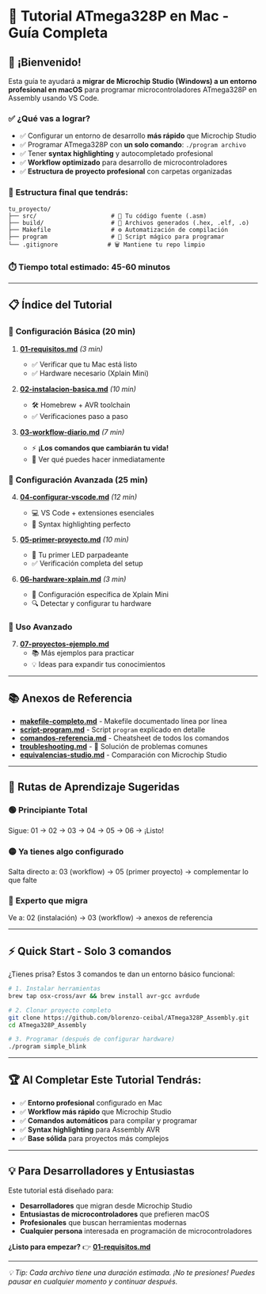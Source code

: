 # 🚀 Tutorial ATmega328P en Mac - Guía Completa

## 👋 ¡Bienvenido!

Esta guía te ayudará a **migrar de Microchip Studio (Windows) a un entorno profesional en macOS** para programar microcontroladores ATmega328P en Assembly usando VS Code.

### ✅ **¿Qué vas a lograr?**
- ✅ Configurar un entorno de desarrollo **más rápido** que Microchip Studio
- ✅ Programar ATmega328P con **un solo comando**: `./program archivo`
- ✅ Tener **syntax highlighting** y autocompletado profesional
- ✅ **Workflow optimizado** para desarrollo de microcontroladores
- ✅ **Estructura de proyecto profesional** con carpetas organizadas

### 📁 **Estructura final que tendrás:**
```
tu_proyecto/
├── src/                     # 📝 Tu código fuente (.asm)
├── build/                   # 🔧 Archivos generados (.hex, .elf, .o)
├── Makefile                 # ⚙️ Automatización de compilación
├── program                  # 🚀 Script mágico para programar
└── .gitignore              # 🗑️ Mantiene tu repo limpio
```

### ⏱️ **Tiempo total estimado:** 45-60 minutos

---

## 📋 **Índice del Tutorial**

### 🔰 **Configuración Básica** (20 min)
1. **[01-requisitos.md](01-requisitos.md)** *(3 min)*
   - ✅ Verificar que tu Mac está listo
   - ✅ Hardware necesario (Xplain Mini)

2. **[02-instalacion-basica.md](02-instalacion-basica.md)** *(10 min)*
   - 🛠️ Homebrew + AVR toolchain
   - ✅ Verificaciones paso a paso

3. **[03-workflow-diario.md](03-workflow-diario.md)** *(7 min)*
   - ⚡ **¡Los comandos que cambiarán tu vida!**
   - 🚀 Ver qué puedes hacer inmediatamente

### 🔧 **Configuración Avanzada** (25 min)
4. **[04-configurar-vscode.md](04-configurar-vscode.md)** *(12 min)*
   - 💻 VS Code + extensiones esenciales
   - 🎨 Syntax highlighting perfecto

5. **[05-primer-proyecto.md](05-primer-proyecto.md)** *(10 min)*
   - 🎯 Tu primer LED parpadeante
   - ✅ Verificación completa del setup

6. **[06-hardware-xplain.md](06-hardware-xplain.md)** *(3 min)*
   - 🔌 Configuración específica de Xplain Mini
   - 🔍 Detectar y configurar tu hardware

### 🚀 **Uso Avanzado**
7. **[07-proyectos-ejemplo.md](07-proyectos-ejemplo.md)**
   - 📚 Más ejemplos para practicar
   - 💡 Ideas para expandir tus conocimientos

---

## 📚 **Anexos de Referencia**

- **[makefile-completo.md](anexos/makefile-completo.md)** - Makefile documentado línea por línea
- **[script-program.md](anexos/script-program.md)** - Script `program` explicado en detalle
- **[comandos-referencia.md](anexos/comandos-referencia.md)** - Cheatsheet de todos los comandos
- **[troubleshooting.md](anexos/troubleshooting.md)** - 🔧 Solución de problemas comunes
- **[equivalencias-studio.md](anexos/equivalencias-studio.md)** - Comparación con Microchip Studio

---

## 🎯 **Rutas de Aprendizaje Sugeridas**

### 🟢 **Principiante Total**
Sigue: 01 → 02 → 03 → 04 → 05 → 06 → ¡Listo!

### 🟡 **Ya tienes algo configurado**
Salta directo a: 03 (workflow) → 05 (primer proyecto) → complementar lo que falte

### 🔴 **Experto que migra**
Ve a: 02 (instalación) → 03 (workflow) → anexos de referencia

---

## ⚡ **Quick Start - Solo 3 comandos**

¿Tienes prisa? Estos 3 comandos te dan un entorno básico funcional:

```bash
# 1. Instalar herramientas
brew tap osx-cross/avr && brew install avr-gcc avrdude

# 2. Clonar proyecto completo
git clone https://github.com/blorenzo-ceibal/ATmega328P_Assembly.git
cd ATmega328P_Assembly

# 3. Programar (después de configurar hardware)
./program simple_blink
```

---

## 🏆 **Al Completar Este Tutorial Tendrás:**

- ✅ **Entorno profesional** configurado en Mac
- ✅ **Workflow más rápido** que Microchip Studio
- ✅ **Comandos automáticos** para compilar y programar
- ✅ **Syntax highlighting** para Assembly AVR
- ✅ **Base sólida** para proyectos más complejos

---

## 💡 **Para Desarrolladores y Entusiastas**

Este tutorial está diseñado para:
- **Desarrolladores** que migran desde Microchip Studio
- **Entusiastas de microcontroladores** que prefieren macOS
- **Profesionales** que buscan herramientas modernas
- **Cualquier persona** interesada en programación de microcontroladores

**¿Listo para empezar?** 👉 **[01-requisitos.md](01-requisitos.md)**

---

*💡 Tip: Cada archivo tiene una duración estimada. ¡No te presiones! Puedes pausar en cualquier momento y continuar después.*
